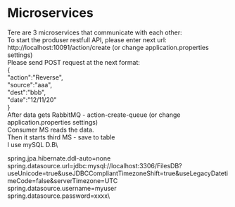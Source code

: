 # Microservices
Tere are 3 microservices that communicate with each other:\
To start the produser restfull API, please enter next url:\
http://localhost:10091/action/create (or change application.properties settings)\
Please send  POST request at the next format:\
{\
	"action":"Reverse",\
	"source":"aaa",\
	"dest":"bbb",\
	"date":"12/11/20"\
}\
After data gets RabbitMQ - action-create-queue (or change application.properties settings)\
Consumer MS reads the data.\
Then it starts third MS  - save to table\
I use mySQL D.B\

spring.jpa.hibernate.ddl-auto=none\
spring.datasource.url=jdbc:mysql://localhost:3306/FilesDB?useUnicode=true&useJDBCCompliantTimezoneShift=true&useLegacyDatetimeCode=false&serverTimezone=UTC\
spring.datasource.username=myuser\
spring.datasource.password=xxxx\
